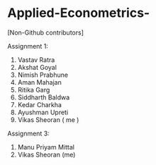 # Applied-Econometrics-

[Non-Github contributors]

Assignment 1:

1. Vastav Ratra
2. Akshat Goyal
3. Nimish Prabhune
4. Aman Mahajan
5. Ritika Garg
6. Siddharth Baldwa
7. Kedar Charkha
8. Ayushman Upreti
9. Vikas Sheoran ( me ) 

Assignment 3:
1. Manu Priyam Mittal 
2. Vikas Sheoran (me)


